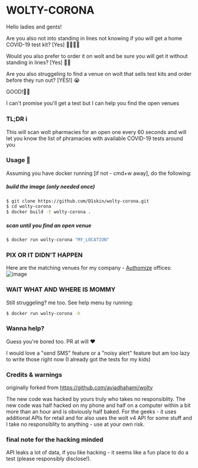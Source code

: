 # WOLTY-CORONA

Hello ladies and gents!

Are you also not into standing in lines not knowing if you will get a home COVID-19 test kit? [Yes]  🙋🏻🤷‍♀️

Would you also prefer to order it on wolt and be sure you will get it without standing in lines? [Yes] 🛵💨

Are you also struggeling to find a venue on wolt that sells test kits and order before they run out? [YES!]  😭

GOOD!👯‍♀️

I can't promise you'll get a test but I can help you find the open venues

### TL;DR ℹ
This will scan wolt pharmacies for an open one every 60 seconds and will let you know the list of phramacies with available COVID-19 tests around you

### Usage 🐳

Assuming you have docker running [if not - cmd+w away], do the following:

##### build the image (only needed once)
```sh
$ git clone https://github.com/D1skin/wolty-corona.git
$ cd wolty-corona
$ docker build -t wolty-corona .
```

##### scan until you find an open venue
```sh
$ docker run wolty-corona "MY_LOCATION"
```


### PIX OR IT DIDN'T HAPPEN
Here are the matching venues for my company - [Authomize](https://github.com/authomize) offices:
![image](https://user-images.githubusercontent.com/57227377/148689191-00312048-5d38-4cc4-b8cb-3184c2b69777.png)


### WAIT WHAT AND WHERE IS MOMMY
Still struggeling? me too.
See help menu by running:
```sh
$ docker run wolty-corona -h 
```


### Wanna help?
Guess you're bored too. PR at will ❤️

I would love a "send SMS" feature or a "noisy alert" feature but am too lazy to write those right now (I already got the tests for my kids)


### Credits & warnings
originally forked from https://github.com/aviadhahami/wolty 

The new code was hacked by yours truly who takes no responsiblity. The new code was half hacked on my phone and half on a computer within a bit more than an hour and is obviously half baked. For the geeks - it uses additional APIs for retail and for also uses the wolt v4 API for some stuff and I take no responsiblity to anything - use at your own risk.

### final note for the hacking minded
API leaks a lot of data, if you like hacking - it seems like a fun place to do a test (please responsibly disclose!).
